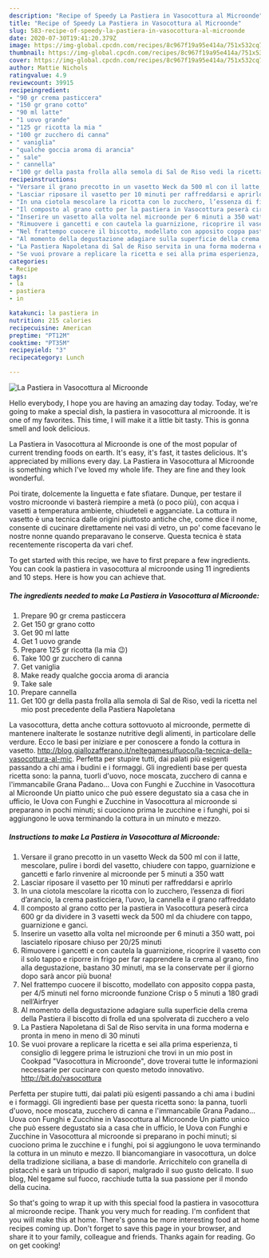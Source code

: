 ```yaml
---
description: "Recipe of Speedy La Pastiera in Vasocottura al Microonde"
title: "Recipe of Speedy La Pastiera in Vasocottura al Microonde"
slug: 583-recipe-of-speedy-la-pastiera-in-vasocottura-al-microonde
date: 2020-07-30T19:41:20.379Z
image: https://img-global.cpcdn.com/recipes/8c967f19a95e414a/751x532cq70/la-pastiera-in-vasocottura-al-microonde-recipe-main-photo.jpg
thumbnail: https://img-global.cpcdn.com/recipes/8c967f19a95e414a/751x532cq70/la-pastiera-in-vasocottura-al-microonde-recipe-main-photo.jpg
cover: https://img-global.cpcdn.com/recipes/8c967f19a95e414a/751x532cq70/la-pastiera-in-vasocottura-al-microonde-recipe-main-photo.jpg
author: Mattie Nichols
ratingvalue: 4.9
reviewcount: 39915
recipeingredient:
- "90 gr crema pasticcera"
- "150 gr grano cotto"
- "90 ml latte"
- "1 uovo grande"
- "125 gr ricotta la mia "
- "100 gr zucchero di canna"
- " vaniglia"
- "qualche goccia aroma di arancia"
- " sale"
- " cannella"
- "100 gr della pasta frolla alla semola di Sal de Riso vedi la ricetta nel mio post precedente della Pastiera Napoletana"
recipeinstructions:
- "Versare il grano precotto in un vasetto Weck da 500 ml con il latte, mescolare, pulire i bordi del vasetto, chiudere con tappo, guarnizione e gancetti e farlo rinvenire al microonde per 5 minuti a 350 watt"
- "Lasciar riposare il vasetto per 10 minuti per raffreddarsi e aprirlo"
- "In una ciotola mescolare la ricotta con lo zucchero, l’essenza di fiori d’arancio, la crema pasticciera, l’uovo, la cannella e il grano raffreddato"
- "Il composto al grano cotto per la pastiera in Vasocottura peserà circa 600 gr da dividere in 3 vasetti weck da 500 ml da chiudere con tappo, guarnizione e ganci."
- "Inserire un vasetto alla volta nel microonde per 6 minuti a 350 watt, poi lasciatelo riposare chiuso per 20/25 minuti"
- "Rimuovere i gancetti e con cautela la guarnizione, ricoprire il vasetto con il solo tappo e riporre in frigo per far rapprendere la crema al grano, fino alla degustazione, bastano 30 minuti, ma se la conservate per il giorno dopo sarà ancor più buona!"
- "Nel frattempo cuocere il biscotto, modellato con apposito coppa pasta, per 4/5 minuti nel forno microonde funzione Crisp o 5 minuti a 180 gradi nell’Airfryer"
- "Al momento della degustazione adagiare sulla superficie della crema della Pastiera il biscotto di frolla ed una spolverata di zucchero a velo"
- "La Pastiera Napoletana di Sal de Riso servita in una forma moderna e pronta in meno in meno di 30 minuti"
- "Se vuoi provare a replicare la ricetta e sei alla prima esperienza, ti consiglio di leggere prima le istruzioni che trovi in un mio post in Cookpad &#34;Vasocottura in Microonde&#34;, dove troverai tutte le informazioni necessarie per cucinare con questo metodo innovativo. http://bit.do/vasocottura"
categories:
- Recipe
tags:
- la
- pastiera
- in

katakunci: la pastiera in 
nutrition: 215 calories
recipecuisine: American
preptime: "PT12M"
cooktime: "PT35M"
recipeyield: "3"
recipecategory: Lunch

---
```



![La Pastiera in Vasocottura al Microonde](https://img-global.cpcdn.com/recipes/8c967f19a95e414a/751x532cq70/la-pastiera-in-vasocottura-al-microonde-recipe-main-photo.jpg)

Hello everybody, I hope you are having an amazing day today. Today, we're going to make a special dish, la pastiera in vasocottura al microonde. It is one of my favorites. This time, I will make it a little bit tasty. This is gonna smell and look delicious.

La Pastiera in Vasocottura al Microonde is one of the most popular of current trending foods on earth. It's easy, it's fast, it tastes delicious. It's appreciated by millions every day. La Pastiera in Vasocottura al Microonde is something which I've loved my whole life. They are fine and they look wonderful.

Poi tirate, dolcemente la linguetta e fate sfiatare. Dunque, per testare il vostro microonde vi basterà riempire a metà (o poco più), con acqua i vasetti a temperatura ambiente, chiudeteli e agganciate. La cottura in vasetto è una tecnica dalle origini piuttosto antiche che, come dice il nome, consente di cucinare direttamente nei vasi di vetro, un po&#39; come facevano le nostre nonne quando preparavano le conserve. Questa tecnica è stata recentemente riscoperta da vari chef.


To get started with this recipe, we have to first prepare a few ingredients. You can cook la pastiera in vasocottura al microonde using 11 ingredients and 10 steps. Here is how you can achieve that.

<!--inarticleads1-->

##### The ingredients needed to make La Pastiera in Vasocottura al Microonde:

1. Prepare 90 gr crema pasticcera
1. Get 150 gr grano cotto
1. Get 90 ml latte
1. Get 1 uovo grande
1. Prepare 125 gr ricotta (la mia 😉)
1. Take 100 gr zucchero di canna
1. Get  vaniglia
1. Make ready qualche goccia aroma di arancia
1. Take  sale
1. Prepare  cannella
1. Get 100 gr della pasta frolla alla semola di Sal de Riso, vedi la ricetta nel mio post precedente della Pastiera Napoletana


La vasocottura, detta anche cottura sottovuoto al microonde, permette di mantenere inalterate le sostanze nutritive degli alimenti, in particolare delle verdure. Ecco le basi per iniziare e per conoscere a fondo la cottura in vasetto. http://blog.giallozafferano.it/neltegamesulfuoco/la-tecnica-della-vasocottura-al-mic. Perfetta per stupire tutti, dai palati più esigenti passando a chi ama i budini e i formaggi. Gli ingredienti base per questa ricetta sono: la panna, tuorli d&#39;uovo, noce moscata, zucchero di canna e l&#39;immancabile Grana Padano… Uova con Funghi e Zucchine in Vasocottura al Microonde Un piatto unico che può essere degustato sia a casa che in ufficio, le Uova con Funghi e Zucchine in Vasocottura al microonde si preparano in pochi minuti; si cuociono prima le zucchine e i funghi, poi si aggiungono le uova terminando la cottura in un minuto e mezzo. 

<!--inarticleads2-->

##### Instructions to make La Pastiera in Vasocottura al Microonde:

1. Versare il grano precotto in un vasetto Weck da 500 ml con il latte, mescolare, pulire i bordi del vasetto, chiudere con tappo, guarnizione e gancetti e farlo rinvenire al microonde per 5 minuti a 350 watt
1. Lasciar riposare il vasetto per 10 minuti per raffreddarsi e aprirlo
1. In una ciotola mescolare la ricotta con lo zucchero, l’essenza di fiori d’arancio, la crema pasticciera, l’uovo, la cannella e il grano raffreddato
1. Il composto al grano cotto per la pastiera in Vasocottura peserà circa 600 gr da dividere in 3 vasetti weck da 500 ml da chiudere con tappo, guarnizione e ganci.
1. Inserire un vasetto alla volta nel microonde per 6 minuti a 350 watt, poi lasciatelo riposare chiuso per 20/25 minuti
1. Rimuovere i gancetti e con cautela la guarnizione, ricoprire il vasetto con il solo tappo e riporre in frigo per far rapprendere la crema al grano, fino alla degustazione, bastano 30 minuti, ma se la conservate per il giorno dopo sarà ancor più buona!
1. Nel frattempo cuocere il biscotto, modellato con apposito coppa pasta, per 4/5 minuti nel forno microonde funzione Crisp o 5 minuti a 180 gradi nell’Airfryer
1. Al momento della degustazione adagiare sulla superficie della crema della Pastiera il biscotto di frolla ed una spolverata di zucchero a velo
1. La Pastiera Napoletana di Sal de Riso servita in una forma moderna e pronta in meno in meno di 30 minuti
1. Se vuoi provare a replicare la ricetta e sei alla prima esperienza, ti consiglio di leggere prima le istruzioni che trovi in un mio post in Cookpad &#34;Vasocottura in Microonde&#34;, dove troverai tutte le informazioni necessarie per cucinare con questo metodo innovativo. http://bit.do/vasocottura


Perfetta per stupire tutti, dai palati più esigenti passando a chi ama i budini e i formaggi. Gli ingredienti base per questa ricetta sono: la panna, tuorli d&#39;uovo, noce moscata, zucchero di canna e l&#39;immancabile Grana Padano… Uova con Funghi e Zucchine in Vasocottura al Microonde Un piatto unico che può essere degustato sia a casa che in ufficio, le Uova con Funghi e Zucchine in Vasocottura al microonde si preparano in pochi minuti; si cuociono prima le zucchine e i funghi, poi si aggiungono le uova terminando la cottura in un minuto e mezzo. Il biancomangiare in vasocottura, un dolce della tradizione siciliana, a base di mandorle. Arricchitelo con granella di pistacchi e sarà un tripudio di sapori, malgrado il suo gusto delicato. Il suo blog, Nel tegame sul fuoco, racchiude tutta la sua passione per il mondo della cucina. 

So that's going to wrap it up with this special food la pastiera in vasocottura al microonde recipe. Thank you very much for reading. I'm confident that you will make this at home. There's gonna be more interesting food at home recipes coming up. Don't forget to save this page in your browser, and share it to your family, colleague and friends. Thanks again for reading. Go on get cooking!
